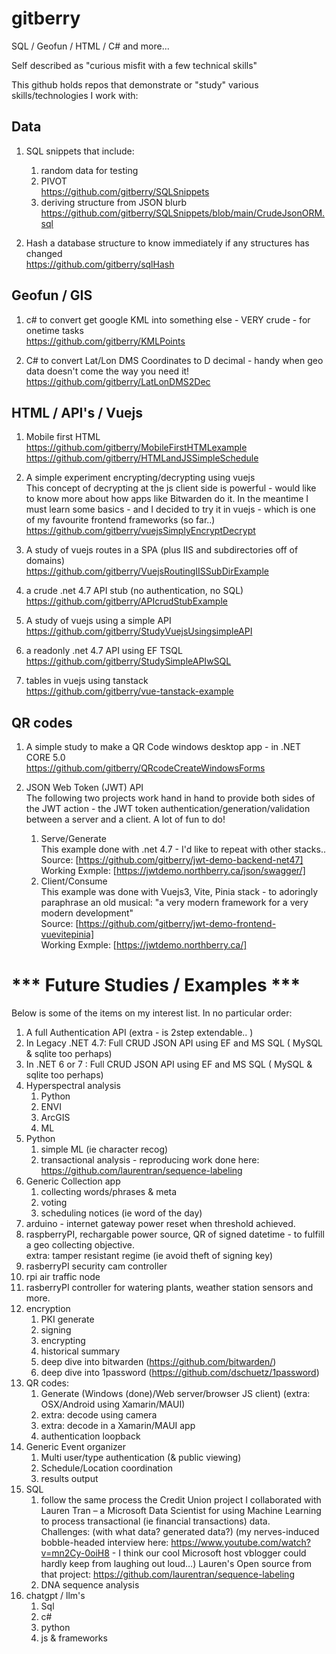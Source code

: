 # gitberry 

SQL / Geofun / HTML / C# and more...

Self described as "curious misfit with a few technical skills"

This github holds repos that demonstrate or "study" various skills/technologies I work with:

## Data ##

1. SQL snippets that include:
   1. random data for testing
   1. PIVOT
  <br />https://github.com/gitberry/SQLSnippets
   1. deriving structure from JSON blurb
   <br />https://github.com/gitberry/SQLSnippets/blob/main/CrudeJsonORM.sql

1. Hash a database structure to know immediately if any structures has changed
   <br />https://github.com/gitberry/sqlHash

## Geofun / GIS ##

1. c# to convert get google KML into something else - VERY crude - for onetime tasks
<br />https://github.com/gitberry/KMLPoints

3. C# to convert Lat/Lon DMS Coordinates to D decimal - handy when geo data doesn't come the way you need it!
<br />https://github.com/gitberry/LatLonDMS2Dec

## HTML / API's / Vuejs ##

1. Mobile first HTML
<br />https://github.com/gitberry/MobileFirstHTMLexample
<br />https://github.com/gitberry/HTMLandJSSimpleSchedule

1. A simple experiment encrypting/decrypting using vuejs
<br />This concept of decrypting at the js client side is powerful - would like to know more about how apps like Bitwarden do it.  In the meantime I must learn some basics - and I decided to try it in vuejs - which is one of my favourite frontend frameworks (so far..)
<br />https://github.com/gitberry/vuejsSimplyEncryptDecrypt

1. A study of vuejs routes in a SPA (plus IIS and subdirectories off of domains)
<br />https://github.com/gitberry/VuejsRoutingIISSubDirExample

1. a crude .net 4.7 API stub (no authentication, no SQL)
<br />https://github.com/gitberry/APIcrudStubExample

1. A study of vuejs using a simple API
<br />https://github.com/gitberry/StudyVuejsUsingsimpleAPI

1. a readonly .net 4.7 API using EF TSQL
<br />https://github.com/gitberry/StudySimpleAPIwSQL

1. tables in vuejs using tanstack
<br />https://github.com/gitberry/vue-tanstack-example

## QR codes ##
1. A simple study to make a QR Code windows desktop app - in .NET CORE 5.0
<br />https://github.com/gitberry/QRcodeCreateWindowsForms

1. JSON Web Token (JWT) API
   <br />The following two projects work hand in hand to provide
   both sides of the JWT action - the JWT token authentication/generation/validation
   between a server and a client.  A lot of fun to do!
   1. Serve/Generate
<br />This example done with .net 4.7 - I'd like to repeat with other stacks..
<br />Source: [https://github.com/gitberry/jwt-demo-backend-net47]
<br />Working Exmple: [https://jwtdemo.northberry.ca/json/swagger/]
   1. Client/Consume
<br />This example was done with Vuejs3, Vite, Pinia stack - to adoringly paraphrase an old musical: "a very modern framework for a very modern development"
<br />Source: [https://github.com/gitberry/jwt-demo-frontend-vuevitepinia]
<br />Working Exmple: [https://jwtdemo.northberry.ca/]
  

# *** Future Studies / Examples *** #

Below is some of the items on my interest list. In no particular order:

1. A full Authentication API (extra - is 2step extendable.. )
1. In Legacy .NET 4.7: Full CRUD JSON API using EF and MS SQL ( MySQL & sqlite too perhaps) 
1. In .NET 6 or 7 :  Full CRUD JSON  API using EF and MS SQL ( MySQL & sqlite too perhaps)
1. Hyperspectral analysis
   1. Python
   1. ENVI
   1. ArcGIS
   1. ML
1. Python
   1. simple ML (ie character recog)
   1. transactional analysis - reproducing work done here:<br/> https://github.com/laurentran/sequence-labeling
1. Generic Collection app
   1. collecting words/phrases & meta
   1. voting
   1. scheduling notices (ie word of the day)
1. arduino - internet gateway power reset when threshold achieved.
1. raspberryPI, rechargable power source, QR of signed datetime - to fulfill a geo collecting objective. 
   <br />extra: tamper resistant regime (ie avoid theft of signing key)
1. rasberryPI security cam controller
1. rpi air traffic node
1. rasberryPI controller for watering plants, weather station sensors and more.
1. encryption
   1. PKI generate
   1. signing
   1. encrypting
   1. historical summary
   1. deep dive into bitwarden (https://github.com/bitwarden/)
   1. deep dive into 1password (https://github.com/dschuetz/1password)
1. QR codes:
   1. Generate (Windows (done)/Web server/browser JS client) (extra: OSX/Android using Xamarin/MAUI)
   2. extra: decode using camera
   3. extra: decode in a Xamarin/MAUI app
   4. authentication loopback
1. Generic Event organizer
   1. Multi user/type authentication (& public viewing)
   1. Schedule/Location coordination
   1. results output
1. SQL
   1.  follow the same process  the Credit Union project I collaborated with Lauren Tran – a Microsoft Data Scientist for using Machine Learning to process transactional (ie financial transactions) data.   
   Challenges: (with what data? generated data?) (my nerves-induced bobble-headed interview here: https://www.youtube.com/watch?v=mn2Cy-0oiH8 - I think our cool Microsoft host vblogger could hardly keep from laughing out loud…) 
   Lauren's Open source from that project:  https://github.com/laurentran/sequence-labeling
   1. DNA sequence analysis
1. chatgpt / llm's
   1. Sql
   2. c#
   3. python
   4. js & frameworks  
   
